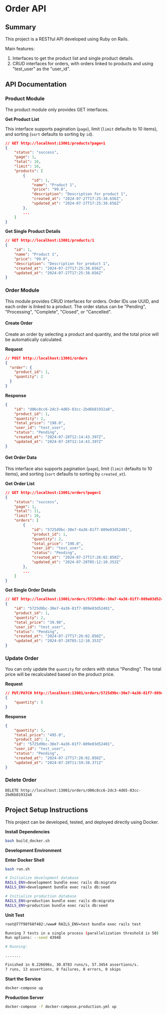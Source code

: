 # Order API

## Summary

This project is a RESTful API developed using Ruby on Rails.

Main features:

1. Interfaces to get the product list and single product details.
2. CRUD interfaces for orders, with orders linked to products and using "test_user" as the "user_id".

## API Documentation

### Product Module

The product module only provides GET interfaces.

**Get Product List**

This interface supports pagination (`page`), limit (`limit` defaults to 10 items), and sorting (`sort` defaults to sorting by `id`).

```json
// GET http://localhost:13001/products?page=1
{
    "status": "success",
    "page": 1,
    "total": 10,
    "limit": 10,
    "products": [
        {
            "id": 1,
            "name": "Product 1",
            "price": "99.0",
            "description": "Description for product 1",
            "created_at": "2024-07-27T17:25:38.656Z",
            "updated_at": "2024-07-27T17:25:38.656Z"
        },
        ...
    ]
}
```

**Get Single Product Details**

```json
// GET http://localhost:13001/products/1
{
    "id": 1,
    "name": "Product 1",
    "price": "99.0",
    "description": "Description for product 1",
    "created_at": "2024-07-27T17:25:38.656Z",
    "updated_at": "2024-07-27T17:25:38.656Z"
}
```

### Order Module

This module provides CRUD interfaces for orders. Order IDs use UUID, and each order is linked to a product. The order status can be "Pending", "Processing", "Complete", "Closed", or "Cancelled".

#### Create Order

Create an order by selecting a product and quantity, and the total price will be automatically calculated.

**Request**

```json
// POST http://localhost:13001/orders
{
  "order": {
    "product_id": 1,
    "quantity": 2
  }
}
```

**Response**

```json
{
    "id": "d06c8cc6-2dc3-4d65-83cc-2bd6b81932a8",
    "product_id": 1,
    "quantity": 2,
    "total_price": "198.0",
    "user_id": "test_user",
    "status": "Pending",
    "created_at": "2024-07-28T12:14:43.397Z",
    "updated_at": "2024-07-28T12:14:43.397Z"
}
```

#### Get Order Data

This interface also supports pagination (`page`), limit (`limit` defaults to 10 items), and sorting (`sort` defaults to sorting by `created_at`).

**Get Order List**

```json
// GET http://localhost:13001/orders?page=1
{
    "status": "success",
    "page": 1,
    "total": 11,
    "limit": 10,
    "orders": [
        {
            "id": "5725d9bc-30e7-4a36-81f7-809e03d52401",
            "product_id": 1,
            "quantity": 2,
            "total_price": "198.0",
            "user_id": "test_user",
            "status": "Pending",
            "created_at": "2024-07-27T17:26:02.850Z",
            "updated_at": "2024-07-28T05:12:10.353Z"
        },
        ...
    ]
}
```

**Get Single Order Details**

```json
// GET http://localhost:13001/orders/5725d9bc-30e7-4a36-81f7-809e03d52401
{
    "id": "5725d9bc-30e7-4a36-81f7-809e03d52401",
    "product_id": 1,
    "quantity": 2,
    "total_price": "39.98",
    "user_id": "test_user",
    "status": "Pending",
    "created_at": "2024-07-27T17:26:02.850Z",
    "updated_at": "2024-07-28T05:12:10.353Z"
}
```

### Update Order

You can only update the `quantity` for orders with status "Pending". The total price will be recalculated based on the product price.

**Request**

```json
// PUT/PATCH http://localhost:13001/orders/5725d9bc-30e7-4a36-81f7-809e03d52401
{
    "quantity": 5
}
```

**Response**

```json
{
    "quantity": 5,
    "total_price": "495.0",
    "product_id": 1,
    "id": "5725d9bc-30e7-4a36-81f7-809e03d52401",
    "user_id": "test_user",
    "status": "Pending",
    "created_at": "2024-07-27T17:26:02.850Z",
    "updated_at": "2024-07-28T11:59:38.371Z"
}
```

### Delete Order

`DELETE http://localhost:13001/orders/d06c8cc6-2dc3-4d65-83cc-2bd6b81932a8`

## Project Setup Instructions

This project can be developed, tested, and deployed directly using Docker.

**Install Dependencies**

```sh
bash build_docker.sh
```

**Development Environment**

**Enter Docker Shell**

```sh
bash run.sh

# Initialize development database
RAILS_ENV=development bundle exec rails db:migrate
RAILS_ENV=development bundle exec rails db:seed

# Initialize production database
RAILS_ENV=production bundle exec rails db:migrate
RAILS_ENV=production bundle exec rails db:seed
```

**Unit Test**

```sh
root@77f98f68f482:/www# RAILS_ENV=test bundle exec rails test

Running 7 tests in a single process (parallelization threshold is 50)
Run options: --seed 43948

# Running:

.......

Finished in 0.226696s, 30.8783 runs/s, 57.3454 assertions/s.
7 runs, 13 assertions, 0 failures, 0 errors, 0 skips
```

**Start the Service**

```sh
docker-compose up
```

**Production Server**

```sh
docker-compose -f docker-compose.production.yml up
```
